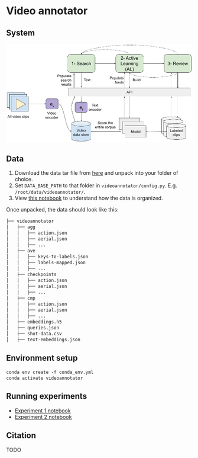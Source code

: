 # Video annotator

## System
![System](sys.png)

## Data

1. Download the data tar file from [here](https://drive.google.com/file/d/107Dm1UBYQ8UOSs9rcLA1TGExYKbcg7IA/view) and unpack into your folder of choice.
2. Set `DATA_BASE_PATH` to that folder in `videoannotator/config.py`. E.g. `/root/data/videoannotator/`.
3. View [this notebook](data-exploration.ipynb) to understand how the data is organized.

Once unpacked, the data should look like this:
```
├── videoannotator
│   ├── agg
│   │   ├── action.json
│   │   ├── aerial.json
│   │   ├── ...
│   ├── ave
│   │   ├── keys-to-labels.json
│   │   ├── labels-mapped.json
│   │   ├── ...
│   ├── checkpoints
│   │   ├── action.json
│   │   ├── aerial.json
│   │   ├── ...
│   ├── cmp
│   │   ├── action.json
│   │   ├── aerial.json
│   │   ├── ...
│   ├── embeddings.h5
│   ├── queries.json
│   ├── shot-data.csv
│   ├── text-embeddings.json
```

## Environment setup
```shell
conda env create -f conda_env.yml
conda activate videoannotator
```

## Running experiments
- [Experiment 1 notebook](exp1.ipynb)
- [Experiment 2 notebook](exp2.ipynb)

## Citation
TODO
